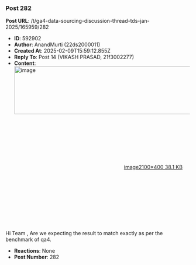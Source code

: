 ### Post 282
**Post URL**: /t/ga4-data-sourcing-discussion-thread-tds-jan-2025/165959/282
- **ID**: 592902
- **Author**: AnandMurti (22ds2000011)
- **Created At**: 2025-02-09T15:59:12.855Z
- **Reply To**: Post 14 (VIKASH PRASAD, 21f3002277)
- **Content**:  
  <div class="lightbox-wrapper"><a class="lightbox" href="https://europe1.discourse-cdn.com/flex013/uploads/iitm/original/3X/0/3/03c2659de1532aefc02ea8eaa831c0955bf85b5d.png" data-download-href="/uploads/short-url/xfVpigmDLN8HUtD3uS2IYIvLGJ.png?dl=1" title="image" rel="noopener nofollow ugc"><img src="https://europe1.discourse-cdn.com/flex013/uploads/iitm/optimized/3X/0/3/03c2659de1532aefc02ea8eaa831c0955bf85b5d_2_690x131.png" alt="image" data-base62-sha1="xfVpigmDLN8HUtD3uS2IYIvLGJ" width="690" height="131" srcset="https://europe1.discourse-cdn.com/flex013/uploads/iitm/optimized/3X/0/3/03c2659de1532aefc02ea8eaa831c0955bf85b5d_2_690x131.png, https://europe1.discourse-cdn.com/flex013/uploads/iitm/optimized/3X/0/3/03c2659de1532aefc02ea8eaa831c0955bf85b5d_2_1035x196.png 1.5x, https://europe1.discourse-cdn.com/flex013/uploads/iitm/optimized/3X/0/3/03c2659de1532aefc02ea8eaa831c0955bf85b5d_2_1380x262.png 2x" data-dominant-color="28292D"><div class="meta"><svg class="fa d-icon d-icon-far-image svg-icon" aria-hidden="true"><use href="#far-image"></use></svg><span class="filename">image</span><span class="informations">2100×400 38.1 KB</span><svg class="fa d-icon d-icon-discourse-expand svg-icon" aria-hidden="true"><use href="#discourse-expand"></use></svg></div></a></div>
Hi Team ,
Are we expecting the result to match exactly as per the benchmark of qa4.
- **Reactions**: None
- **Post Number**: 282

